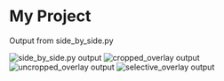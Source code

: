 # My Project

Output from side_by_side.py 

![side_by_side.py output ](sidebyside.jpg)
![cropped_overlay output ](croppedoverlay.jpg)
![uncropped_overlay output ](uncroppedoverlay.jpg)
![selective_overlay output ](selectiveoverlay.jpg)
